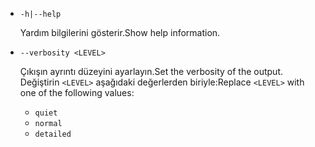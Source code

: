 * `-h|--help`

  <span data-ttu-id="f1cd6-101">Yardım bilgilerini gösterir.</span><span class="sxs-lookup"><span data-stu-id="f1cd6-101">Show help information.</span></span>

* `--verbosity <LEVEL>`

  <span data-ttu-id="f1cd6-102">Çıkışın ayrıntı düzeyini ayarlayın.</span><span class="sxs-lookup"><span data-stu-id="f1cd6-102">Set the verbosity of the output.</span></span> <span data-ttu-id="f1cd6-103">Değiştirin `<LEVEL>` aşağıdaki değerlerden biriyle:</span><span class="sxs-lookup"><span data-stu-id="f1cd6-103">Replace `<LEVEL>` with one of the following values:</span></span>
  
  * `quiet`
  * `normal`
  * `detailed`